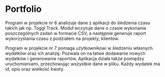 # Portfolio

Program w projekcie nr 6 analizuje dane z aplikacji do śledzenia czasu takich jak np. Toggl Track. Moduł wczytuje dane o czasie wykonania poszczególnych zadań w formacie CSV, a następnie generuje raport wykorzystania czasu z podziałem na projekty, klientów.

Program w projekcie nr 7 pomaga użytkownikowi w śledzeniu własnych wydatków oraz ich analizę. Pozwala on na łatwe dodawanie nowych wydatków i generowanie raportów. Aplikacja działa także pomiędzy uruchomieniami, przechowując wszystkie dane w pliku. Każdy wydatek ma id, opis oraz wielkość kwoty.

